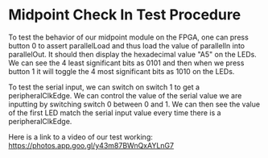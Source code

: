 # Midpoint Check In Test Procedure

To test the behavior of our midpoint module on the FPGA, one can press button 0 to assert parallelLoad and thus load the value of parallelIn into parallelOut. It should then display the hexadecimal value "A5" on the LEDs. We can see the 4 least significant bits as 0101 and then when we press button 1 it will toggle the 4 most significant bits as 1010 on the LEDs.

To test the serial input, we can switch on switch 1 to get a peripheralClkEdge. We can control the value of the serial value we are inputting by switching switch 0 between 0 and 1. We can then see the value of the first LED match the serial input value every time there is a peripheralClkEdge.

Here is a link to a video of our test working: https://photos.app.goo.gl/y43m87BWnQxAYLnG7
